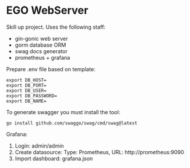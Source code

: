 EGO WebServer
=============

Skill up project. Uses the following staff:
- gin-gonic web server
- gorm database ORM
- swag docs generator
- prometheus + grafana

Prepare .env file based on template:

```
export DB_HOST=
export DB_PORT=
export DB_USER=
export DB_PASSWORD=
export DB_NAME=
```

To generate swagger you must install the tool:
```
go install github.com/swaggo/swag/cmd/swag@latest
```

Grafana:
1. Login: admin/admin
2. Create datasource: Type: Prometheus, URL: http://prometheus:9090
3. Import dashboard: grafana.json
